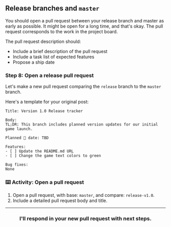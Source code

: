 ## Release branches and `master`

You should open a pull request between your release branch and master as early as possible. It might be open for a long time, and that's okay.  The pull request corresponds to the work in the project board.

The pull request description should:
- Include a brief description of the pull request
- Include a task list of expected features
- Propose a ship date

### Step 8: Open a release pull request

Let's make a new pull request comparing the `release` branch to the `master` branch.

Here's a template for your original post:

```
Title: Version 1.0 Release tracker

Body:
TL;DR: This branch includes planned version updates for our initial game launch.

Planned 🚢 date: TBD

Features:
- [ ] Update the README.md URL
- [ ] Change the game text colors to green

Bug fixes:
None
```

### :keyboard: Activity: Open a pull request

1. Open a pull request, with base: `master`, and compare: `release-v1.0`.
1. Include a detailed pull request body and title.

<hr>
<h3 align="center">I'll respond in your new pull request with next steps.</h3>
